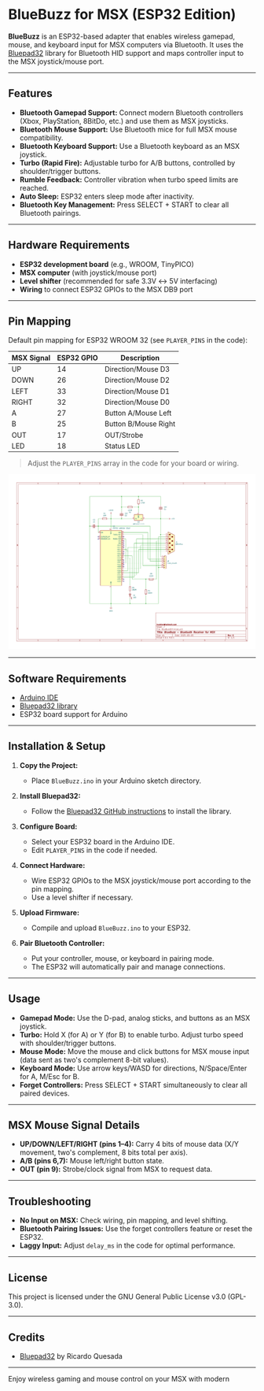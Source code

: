 # BlueBuzz for MSX (ESP32 Edition)

**BlueBuzz** is an ESP32-based adapter that enables wireless gamepad, mouse, and keyboard input for MSX computers via Bluetooth. It uses the [Bluepad32](https://github.com/ricardoquesada/bluepad32) library for Bluetooth HID support and maps controller input to the MSX joystick/mouse port.

---

## Features

- **Bluetooth Gamepad Support:** Connect modern Bluetooth controllers (Xbox, PlayStation, 8BitDo, etc.) and use them as MSX joysticks.
- **Bluetooth Mouse Support:** Use Bluetooth mice for full MSX mouse compatibility.
- **Bluetooth Keyboard Support:** Use a Bluetooth keyboard as an MSX joystick.
- **Turbo (Rapid Fire):** Adjustable turbo for A/B buttons, controlled by shoulder/trigger buttons.
- **Rumble Feedback:** Controller vibration when turbo speed limits are reached.
- **Auto Sleep:** ESP32 enters sleep mode after inactivity.
- **Bluetooth Key Management:** Press SELECT + START to clear all Bluetooth pairings.

---

## Hardware Requirements

- **ESP32 development board** (e.g., WROOM, TinyPICO)
- **MSX computer** (with joystick/mouse port)
- **Level shifter** (recommended for safe 3.3V ↔ 5V interfacing)
- **Wiring** to connect ESP32 GPIOs to the MSX DB9 port

---

## Pin Mapping

Default pin mapping for ESP32 WROOM 32 (see `PLAYER_PINS` in the code):

| MSX Signal | ESP32 GPIO | Description         |
|------------|------------|---------------------|
| UP         | 14         | Direction/Mouse D3  |
| DOWN       | 26         | Direction/Mouse D2  |
| LEFT       | 33         | Direction/Mouse D1  |
| RIGHT      | 32         | Direction/Mouse D0  |
| A          | 27         | Button A/Mouse Left |
| B          | 25         | Button B/Mouse Right|
| OUT        | 17         | OUT/Strobe          |
| LED        | 18         | Status LED          |

> Adjust the `PLAYER_PINS` array in the code for your board or wiring.

![schematic](./KiCad/schematic.png)

---

## Software Requirements

- [Arduino IDE](https://www.arduino.cc/en/software)
- [Bluepad32 library](https://github.com/ricardoquesada/bluepad32)
- ESP32 board support for Arduino

---

## Installation & Setup

1. **Copy the Project:**
    - Place `BlueBuzz.ino` in your Arduino sketch directory.

2. **Install Bluepad32:**
    - Follow the [Bluepad32 GitHub instructions](https://github.com/ricardoquesada/bluepad32) to install the library.

3. **Configure Board:**
    - Select your ESP32 board in the Arduino IDE.
    - Edit `PLAYER_PINS` in the code if needed.

4. **Connect Hardware:**
    - Wire ESP32 GPIOs to the MSX joystick/mouse port according to the pin mapping.
    - Use a level shifter if necessary.

5. **Upload Firmware:**
    - Compile and upload `BlueBuzz.ino` to your ESP32.

6. **Pair Bluetooth Controller:**
    - Put your controller, mouse, or keyboard in pairing mode.
    - The ESP32 will automatically pair and manage connections.

---

## Usage

- **Gamepad Mode:** Use the D-pad, analog sticks, and buttons as an MSX joystick.
- **Turbo:** Hold X (for A) or Y (for B) to enable turbo. Adjust turbo speed with shoulder/trigger buttons.
- **Mouse Mode:** Move the mouse and click buttons for MSX mouse input (data sent as two's complement 8-bit values).
- **Keyboard Mode:** Use arrow keys/WASD for directions, N/Space/Enter for A, M/Esc for B.
- **Forget Controllers:** Press SELECT + START simultaneously to clear all paired devices.

---

## MSX Mouse Signal Details

- **UP/DOWN/LEFT/RIGHT (pins 1–4):** Carry 4 bits of mouse data (X/Y movement, two's complement, 8 bits total per axis).
- **A/B (pins 6,7):** Mouse left/right button state.
- **OUT (pin 9):** Strobe/clock signal from MSX to request data.

---

## Troubleshooting

- **No Input on MSX:** Check wiring, pin mapping, and level shifting.
- **Bluetooth Pairing Issues:** Use the forget controllers feature or reset the ESP32.
- **Laggy Input:** Adjust `delay_ms` in the code for optimal performance.

---

## License

This project is licensed under the GNU General Public License v3.0 (GPL-3.0).

---

## Credits

- [Bluepad32](https://github.com/ricardoquesada/bluepad32) by Ricardo Quesada

---


Enjoy wireless gaming and mouse control on your MSX with modern
